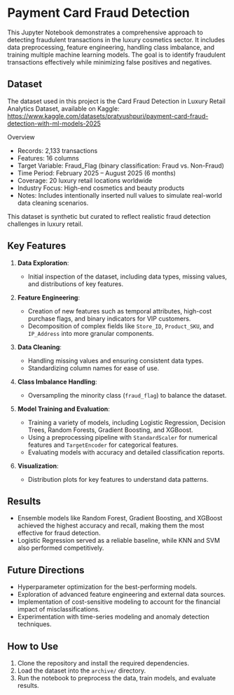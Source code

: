 # Payment Card Fraud Detection

This Jupyter Notebook demonstrates a comprehensive approach to detecting fraudulent transactions in the luxury cosmetics sector. It includes data preprocessing, feature engineering, handling class imbalance, and training multiple machine learning models. The goal is to identify fraudulent transactions effectively while minimizing false positives and negatives.

## Dataset

The dataset used in this project is the Card Fraud Detection in Luxury Retail Analytics Dataset, available on Kaggle:
 https://www.kaggle.com/datasets/pratyushpuri/payment-card-fraud-detection-with-ml-models-2025

Overview
- Records: 2,133 transactions
- Features: 16 columns
- Target Variable: Fraud_Flag (binary classification: Fraud vs. Non-Fraud)
- Time Period: February 2025 – August 2025 (6 months)
- Coverage: 20 luxury retail locations worldwide
- Industry Focus: High-end cosmetics and beauty products
- Notes: Includes intentionally inserted null values to simulate real-world data cleaning scenarios.

This dataset is synthetic but curated to reflect realistic fraud detection challenges in luxury retail.

## Key Features

1. **Data Exploration**:
   - Initial inspection of the dataset, including data types, missing values, and distributions of key features.

2. **Feature Engineering**:
   - Creation of new features such as temporal attributes, high-cost purchase flags, and binary indicators for VIP customers.
   - Decomposition of complex fields like `Store_ID`, `Product_SKU`, and `IP_Address` into more granular components.

3. **Data Cleaning**:
   - Handling missing values and ensuring consistent data types.
   - Standardizing column names for ease of use.

4. **Class Imbalance Handling**:
   - Oversampling the minority class (`fraud_flag`) to balance the dataset.

5. **Model Training and Evaluation**:
   - Training a variety of models, including Logistic Regression, Decision Trees, Random Forests, Gradient Boosting, and XGBoost.
   - Using a preprocessing pipeline with `StandardScaler` for numerical features and `TargetEncoder` for categorical features.
   - Evaluating models with accuracy and detailed classification reports.

6. **Visualization**:
   - Distribution plots for key features to understand data patterns.

## Results

- Ensemble models like Random Forest, Gradient Boosting, and XGBoost achieved the highest accuracy and recall, making them the most effective for fraud detection.
- Logistic Regression served as a reliable baseline, while KNN and SVM also performed competitively.

## Future Directions

- Hyperparameter optimization for the best-performing models.
- Exploration of advanced feature engineering and external data sources.
- Implementation of cost-sensitive modeling to account for the financial impact of misclassifications.
- Experimentation with time-series modeling and anomaly detection techniques.

## How to Use

1. Clone the repository and install the required dependencies.
2. Load the dataset into the `archive/` directory.
3. Run the notebook to preprocess the data, train models, and evaluate results.
